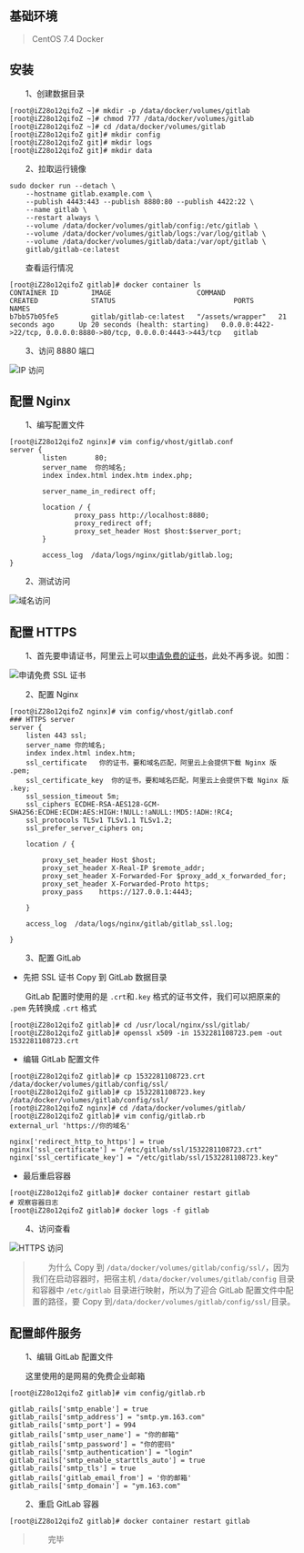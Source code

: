 ## 基础环境

> CentOS 7.4
> Docker

## 安装

　　1、创建数据目录

```
[root@iZ28o12qifoZ ~]# mkdir -p /data/docker/volumes/gitlab
[root@iZ28o12qifoZ ~]# chmod 777 /data/docker/volumes/gitlab
[root@iZ28o12qifoZ ~]# cd /data/docker/volumes/gitlab
[root@iZ28o12qifoZ git]# mkdir config
[root@iZ28o12qifoZ git]# mkdir logs
[root@iZ28o12qifoZ git]# mkdir data
```

　　2、拉取运行镜像

```
sudo docker run --detach \
    --hostname gitlab.example.com \
    --publish 4443:443 --publish 8880:80 --publish 4422:22 \
    --name gitlab \
    --restart always \
    --volume /data/docker/volumes/gitlab/config:/etc/gitlab \
    --volume /data/docker/volumes/gitlab/logs:/var/log/gitlab \
    --volume /data/docker/volumes/gitlab/data:/var/opt/gitlab \
    gitlab/gitlab-ce:latest
```

　　查看运行情况

```
[root@iZ28o12qifoZ gitlab]# docker container ls
CONTAINER ID        IMAGE                     COMMAND             CREATED             STATUS                             PORTS                                                               NAMES
b7bb57b05fe5        gitlab/gitlab-ce:latest   "/assets/wrapper"   21 seconds ago      Up 20 seconds (health: starting)   0.0.0.0:4422->22/tcp, 0.0.0.0:8880->80/tcp, 0.0.0.0:4443->443/tcp   gitlab
```

　　3、访问 8880 端口

![IP 访问](http://img.lynchj.com/6a4bc27c2a3046d5ac5e3bde4ab811a1.png)

## 配置 Nginx

　　1、编写配置文件

```
[root@iZ28o12qifoZ nginx]# vim config/vhost/gitlab.conf
server {
        listen       80;
        server_name  你的域名;
        index index.html index.htm index.php;

        server_name_in_redirect off;

        location / {
                proxy_pass http://localhost:8880;
                proxy_redirect off;
                proxy_set_header Host $host:$server_port;
        }

        access_log  /data/logs/nginx/gitlab/gitlab.log;
}
```

　　2、测试访问

![域名访问](http://img.lynchj.com/9c8d087f9019420b99eee2ef564f21c1.png)

## 配置 HTTPS

　　1、首先要申请证书，阿里云上可以[申请免费的证书](https://common-buy.aliyun.com/?spm=5176.2020520163.cas.1.2c5b2b7aalok1d&commodityCode=cas#/buy)，此处不再多说。如图：

![申请免费 SSL 证书](http://img.lynchj.com/7bc3fa6d30194c4598a398f631eac04b.png)

　　2、配置 Nginx 

```
[root@iZ28o12qifoZ nginx]# vim config/vhost/gitlab.conf
### HTTPS server
server {
    listen 443 ssl;
    server_name 你的域名;
    index index.html index.htm;
    ssl_certificate   你的证书，要和域名匹配，阿里云上会提供下载 Nginx 版 .pem;
    ssl_certificate_key  你的证书，要和域名匹配，阿里云上会提供下载 Nginx 版 .key;
    ssl_session_timeout 5m;
    ssl_ciphers ECDHE-RSA-AES128-GCM-SHA256:ECDHE:ECDH:AES:HIGH:!NULL:!aNULL:!MD5:!ADH:!RC4;
    ssl_protocols TLSv1 TLSv1.1 TLSv1.2;
    ssl_prefer_server_ciphers on;

    location / {

        proxy_set_header Host $host;
        proxy_set_header X-Real-IP $remote_addr;
        proxy_set_header X-Forwarded-For $proxy_add_x_forwarded_for;
        proxy_set_header X-Forwarded-Proto https;
        proxy_pass    https://127.0.0.1:4443;

    }

    access_log  /data/logs/nginx/gitlab/gitlab_ssl.log;

}
```

　　3、配置 GitLab

* 先把 SSL 证书 Copy 到 GitLab 数据目录

　　GitLab 配置时使用的是 `.crt`和`.key` 格式的证书文件，我们可以把原来的 `.pem` 先转换成 `.crt` 格式

```
[root@iZ28o12qifoZ gitlab]# cd /usr/local/nginx/ssl/gitlab/
[root@iZ28o12qifoZ gitlab]# openssl x509 -in 1532281108723.pem -out 1532281108723.crt
```

* 编辑 GitLab 配置文件

```
[root@iZ28o12qifoZ gitlab]# cp 1532281108723.crt /data/docker/volumes/gitlab/config/ssl/
[root@iZ28o12qifoZ gitlab]# cp 1532281108723.key /data/docker/volumes/gitlab/config/ssl/
[root@iZ28o12qifoZ nginx]# cd /data/docker/volumes/gitlab/
[root@iZ28o12qifoZ gitlab]# vim config/gitlab.rb
external_url 'https://你的域名'

nginx['redirect_http_to_https'] = true
nginx['ssl_certificate'] = "/etc/gitlab/ssl/1532281108723.crt"
nginx['ssl_certificate_key'] = "/etc/gitlab/ssl/1532281108723.key"
```

* 最后重启容器

```
[root@iZ28o12qifoZ gitlab]# docker container restart gitlab
# 观察容器日志
[root@iZ28o12qifoZ gitlab]# docker logs -f gitlab
```

　　4、访问查看

![HTTPS 访问](http://img.lynchj.com/51acb72575db402d978cf415ea190c17.png)

> 　　为什么 Copy 到 `/data/docker/volumes/gitlab/config/ssl/`，因为我们在启动容器时，把宿主机 `/data/docker/volumes/gitlab/config` 目录和容器中 `/etc/gitlab` 目录进行映射，所以为了迎合 GitLab 配置文件中配置的路径，要 Copy 到`/data/docker/volumes/gitlab/config/ssl/`目录。

## 配置邮件服务

　　1、编辑 GitLab 配置文件

　　这里使用的是网易的免费企业邮箱

```
[root@iZ28o12qifoZ gitlab]# vim config/gitlab.rb

gitlab_rails['smtp_enable'] = true
gitlab_rails['smtp_address'] = "smtp.ym.163.com"
gitlab_rails['smtp_port'] = 994
gitlab_rails['smtp_user_name'] = "你的邮箱"
gitlab_rails['smtp_password'] = "你的密码"
gitlab_rails['smtp_authentication'] = "login"
gitlab_rails['smtp_enable_starttls_auto'] = true
gitlab_rails['smtp_tls'] = true
gitlab_rails['gitlab_email_from'] = '你的邮箱'
gitlab_rails['smtp_domain'] = "ym.163.com"
```

　　2、重启 GitLab 容器

```
[root@iZ28o12qifoZ gitlab]# docker container restart gitlab
```

> 　　完毕
